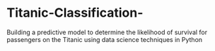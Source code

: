 # Titanic-Classification-
Building a predictive model to determine the likelihood of survival for passengers on the Titanic using data science techniques in Python
